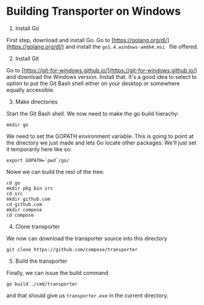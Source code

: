 # Building Transporter on Windows

1) Install Go

First step, download and install Go. Go to [https://golang.org/dl/](https://golang.org/dl/) and install the `go1.4.windows-amd64.msi ` file offered.

2) Install Git

Go to [https://git-for-windows.github.io/](https://git-for-windows.github.io/) and download the Windows version. Install that. It's a good idea to select to option to put the Git Bash shell either on your desktop or somewhere equally accessible.

3) Make directories

Start the Git Bash shell. We now need to make the go build hierachy:

```
mkdir go
```

We need to set the GOPATH environment variable. This is going to point at the directory we just made and lets Go locate other packages. We'll just set it temporarily here like so:

```
export GOPATH=`pwd`/go/
```

Nowe we can build the rest of the tree:

```
cd go
mkdir pkg bin src
cd src
mkdir github.com
cd github.com
mkdir compose
cd compose
```

4) Clone transporter

We now can download the transporter source into this directory

```
git clone https://github.com/compose/transporter
```

5) Build the transporter

Finally, we can issue the build command

```
go build ./cmd/transporter
```

and that should give us ```transporter.exe``` in the current directory.
